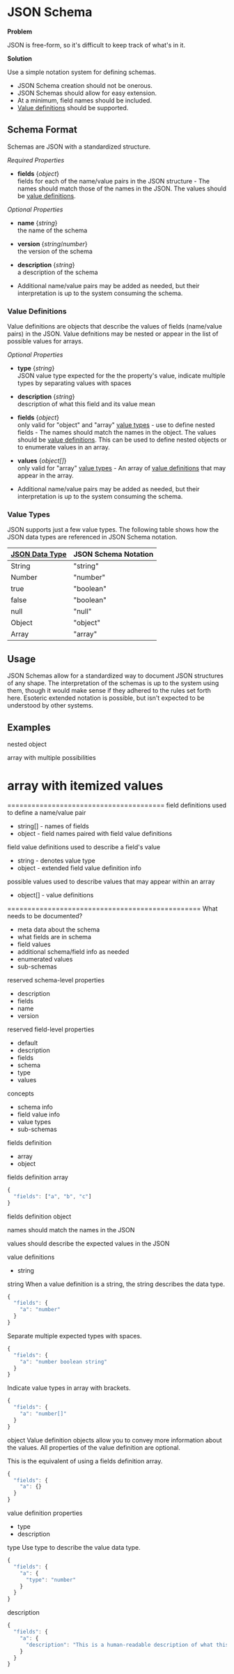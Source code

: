 # JSON Schema

**Problem**

JSON is free-form, so it's difficult to keep track of what's in it.

**Solution**

Use a simple notation system for defining schemas.

* JSON Schema creation should not be onerous.
* JSON Schemas should allow for easy extension.
* At a minimum, field names should be included.
* <a href="#value-definition">Value definitions</a> should be supported.

## Schema Format

Schemas are JSON with a standardized structure.

*Required Properties*

* **fields** {*object*}  
    fields for each of the name/value pairs in the JSON structure - The names should match those of the names in the JSON.  The values should be <a href="#value-definition">value definitions</a>.

*Optional Properties*

* **name** {*string*}  
    the name of the schema

* **version** {*string*/*number*}  
    the version of the schema

* **description** {*string*}  
    a description of the schema

* Additional name/value pairs may be added as needed, but their interpretation is up to the system consuming the schema.

<a name="value-definition"></a>
### Value Definitions

Value definitions are objects that describe the values of fields (name/value pairs) in the JSON.  Value defnitions may be nested or appear in the list of possible values for arrays.

*Optional Properties*

* **type** {*string*}  
    JSON value type expected for the the property's value, indicate multiple types by separating values with spaces

* **description** {*string*}  
    description of what this field and its value mean

* **fields** {*object*}  
    only valid for "object" and "array" <a href="#value-types">value types</a> - use to define nested fields - The names should match the names in the object.  The values should be <a href="#value-definition">value definitions</a>.  This can be used to define nested objects or to enumerate values in an array.

* **values** {*object[]*}  
    only valid for "array" <a href="#value-types">value types</a> - An array of <a href="#value-definitions">value definitions</a> that may appear in the array.

* Additional name/value pairs may be added as needed, but their interpretation is up to the system consuming the schema.

<a name="value-types"></a>
### Value Types

JSON supports just a few value types.  The following table shows how the JSON data types are referenced in JSON Schema notation.

|[JSON Data Type](http://json.org/)|JSON Schema Notation|
|---|---|
|String|"string"|
|Number|"number"|
|true|"boolean"|
|false|"boolean"|
|null|"null"|
|Object|"object"|
|Array|"array"|

## Usage

JSON Schemas allow for a standardized way to document JSON structures of any shape.  The interpretation of the schemas is up to the system using them, though it would make sense if they adhered to the rules set forth here.  Esoteric extended notation is possible, but isn't expected to be understood by other systems.

## Examples


nested object

array with multiple possibilities

array with itemized values
=======

=======================================
field definitions
used to define a name/value pair
* string[] - names of fields
* object - field names paired with field value definitions

field value definitions
used to describe a field's value
* string - denotes value type
* object - extended field value definition info

possible values
used to describe values that may appear within an array
* object[] - value definitions


================================================
What needs to be documented?
* meta data about the schema
* what fields are in schema
* field values
* additional schema/field info as needed
* enumerated values
* sub-schemas

reserved schema-level properties
* description
* fields
* name
* version

reserved field-level properties
* default
* description
* fields
* schema
* type
* values

concepts
* schema info
* field value info
* value types
* sub-schemas


fields definition
* array
* object


fields definition array

```js
{
  "fields": ["a", "b", "c"]
}
```

fields definition object

names should match the names in the JSON

values should describe the expected values in the JSON

value definitions
* string

string
When a value definition is a string, the string describes the data type.

```js
{
  "fields": {
    "a": "number"
  }
}
```

Separate multiple expected types with spaces.

```js
{
  "fields": {
    "a": "number boolean string"
  }
}
```

Indicate value types in array with brackets.

```js
{
  "fields": {
    "a": "number[]"
  }
}
```

object
Value definition objects allow you to convey more information about the values.  All properties of the value definition are optional.

This is the equivalent of using a fields definition array.

```js
{
  "fields": {
    "a": {}
  }
}
```

value definition properties
* type
* description

type
Use type to describe the value data type.

```js
{
  "fields": {
    "a": {
      "type": "number"
    }
  }
}
```

description

```js
{
  "fields": {
    "a": {
      "description": "This is a human-readable description of what this field represents."
    }
  }
}
```